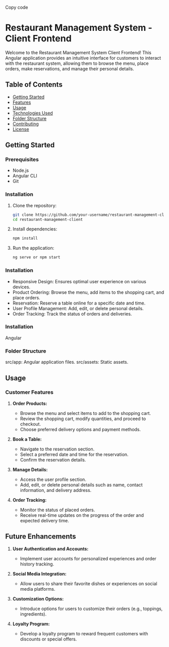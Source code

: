 Copy code
# Restaurant Management System - Client Frontend

Welcome to the Restaurant Management System Client Frontend! This Angular application provides an intuitive interface for customers to interact with the restaurant system, allowing them to browse the menu, place orders, make reservations, and manage their personal details.

## Table of Contents

- [Getting Started](#getting-started)
- [Features](#features)
- [Usage](#usage)
- [Technologies Used](#technologies-used)
- [Folder Structure](#folder-structure)
- [Contributing](#contributing)
- [License](#license)

## Getting Started

### Prerequisites

- Node.js
- Angular CLI
- Git

### Installation

1. Clone the repository:

   ```bash
   git clone https://github.com/your-username/restaurant-management-client.git
   cd restaurant-management-client

2. Install dependencies:

   ```bash
   npm install

2. Run the application:

   ```bash
   ng serve or npm start

### Installation

- Responsive Design: Ensures optimal user experience on various devices.
- Product Ordering: Browse the menu, add items to the shopping cart, and place orders.
- Reservation: Reserve a table online for a specific date and time.
- User Profile Management: Add, edit, or delete personal details.
- Order Tracking: Track the status of orders and deliveries.

### Installation

Angular

### Folder Structure

src/app: Angular application files.
src/assets: Static assets.

## Usage

### Customer Features

1. **Order Products:**
   - Browse the menu and select items to add to the shopping cart.
   - Review the shopping cart, modify quantities, and proceed to checkout.
   - Choose preferred delivery options and payment methods.

2. **Book a Table:**
   - Navigate to the reservation section.
   - Select a preferred date and time for the reservation.
   - Confirm the reservation details.

3. **Manage Details:**
   - Access the user profile section.
   - Add, edit, or delete personal details such as name, contact information, and delivery address.

4. **Order Tracking:**
   - Monitor the status of placed orders.
   - Receive real-time updates on the progress of the order and expected delivery time.

## Future Enhancements

1. **User Authentication and Accounts:**
   - Implement user accounts for personalized experiences and order history tracking.

2. **Social Media Integration:**
   - Allow users to share their favorite dishes or experiences on social media platforms.

3. **Customization Options:**
   - Introduce options for users to customize their orders (e.g., toppings, ingredients).

4. **Loyalty Program:**
   - Develop a loyalty program to reward frequent customers with discounts or special offers.


